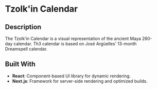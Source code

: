 # Tzolk'in Calendar

## Description
The Tzolk’in Calendar is a visual representation of the ancient Maya 260-day calendar. Th3 calendar is based on José Argüelles' 13-month Dreamspell calendar.

## Built With
- **React**: Component-based UI library for dynamic rendering.
- **Next.js**: Framework for server-side rendering and optimized builds.
